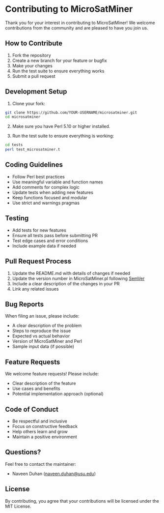 # Contributing to MicroSatMiner

Thank you for your interest in contributing to MicroSatMiner! We welcome contributions from the community and are pleased to have you join us.

## How to Contribute

1. Fork the repository
2. Create a new branch for your feature or bugfix
3. Make your changes
4. Run the test suite to ensure everything works
5. Submit a pull request

## Development Setup

1. Clone your fork:
```bash
git clone https://github.com/YOUR-USERNAME/microsatminer.git
cd microsatminer
```

2. Make sure you have Perl 5.10 or higher installed.

3. Run the test suite to ensure everything is working:
```bash
cd tests
perl test_microsatminer.t
```

## Coding Guidelines

- Follow Perl best practices
- Use meaningful variable and function names
- Add comments for complex logic
- Update tests when adding new features
- Keep functions focused and modular
- Use strict and warnings pragmas

## Testing

- Add tests for new features
- Ensure all tests pass before submitting PR
- Test edge cases and error conditions
- Include example data if needed

## Pull Request Process

1. Update the README.md with details of changes if needed
2. Update the version number in MicroSatMiner.pl following [SemVer](http://semver.org/)
3. Include a clear description of the changes in your PR
4. Link any related issues

## Bug Reports

When filing an issue, please include:

- A clear description of the problem
- Steps to reproduce the issue
- Expected vs actual behavior
- Version of MicroSatMiner and Perl
- Sample input data (if possible)

## Feature Requests

We welcome feature requests! Please include:

- Clear description of the feature
- Use cases and benefits
- Potential implementation approach (optional)

## Code of Conduct

- Be respectful and inclusive
- Focus on constructive feedback
- Help others learn and grow
- Maintain a positive environment

## Questions?

Feel free to contact the maintainer:
- Naveen Duhan (naveen.duhan@usu.edu)

## License

By contributing, you agree that your contributions will be licensed under the MIT License. 
